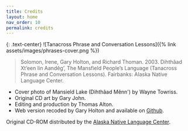 ```yaml
---
title: Credits
layout: home
nav_order: 10
permalink: credits
---
```



{: .text-center}
![Tanacross Phrase and Conversation Lessons]({% link assets/images/phrases-cover.png %})

> Solomon, Irene, Gary Holton, and Richard Thoman. 2003. Dihthâad Xt’een Iin Aanděg’, The Mansfield People’s Language (Tanacross Phrase and Conversation Lessons). Fairbanks: Alaska Native Language Center.

- Cover photo of Mansield Lake (Dihthâad Měnn') by Wayne Towriss.
- Original CD art by Gary John.
- Editing and production by Thomas Alton.
- Web version recoded by Gary Holton and available on [Github](http://github.com/gmholton/tnc-phrases). 

Original CD-ROM distributed by  the [Alaska Native Language Center](https://epay.alaska.edu/C21563_ustores/web/product_detail.jsp?PRODUCTID=5708&SINGLESTORE=true).


<br/><br/><br/><br/><br/>